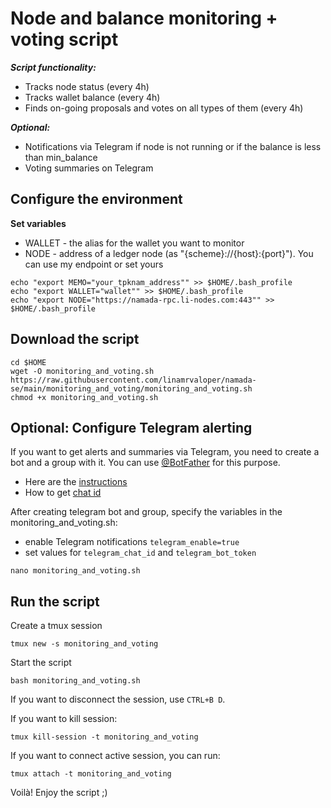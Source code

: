 # Node and balance monitoring + voting script

***Script functionality:***
- Tracks node status (every 4h)
- Tracks wallet balance (every 4h)
- Finds on-going proposals and votes on all types of them (every 4h)

***Optional:***
- Notifications via Telegram if node is not running or if the balance is less than min_balance
- Voting summaries on Telegram

## Configure the environment
**Set variables**
- WALLET - the alias for the wallet you want to monitor
- NODE - address of a ledger node (as "{scheme}://{host}:{port}"). You can use my endpoint or set yours
~~~
echo "export MEMO="your_tpknam_address"" >> $HOME/.bash_profile
echo "export WALLET="wallet"" >> $HOME/.bash_profile
echo "export NODE="https://namada-rpc.li-nodes.com:443"" >> $HOME/.bash_profile
~~~

## Download the script
~~~
cd $HOME
wget -O monitoring_and_voting.sh https://raw.githubusercontent.com/linamrvaloper/namada-se/main/monitoring_and_voting/monitoring_and_voting.sh
chmod +x monitoring_and_voting.sh
~~~

## Optional: Configure Telegram alerting
If you want to get alerts and summaries via Telegram, you need to create a bot and a group with it. You can use [@BotFather](https://t.me/BotFather) for this purpose.
- Here are the [instructions](https://sematext.com/docs/integration/alerts-telegram-integration/)
- How to get [chat id](https://stackoverflow.com/questions/32423837/telegram-bot-how-to-get-a-group-chat-id)

After creating telegram bot and group, specify the variables in the monitoring_and_voting.sh:
- enable Telegram notifications ```telegram_enable=true```
- set values for ```telegram_chat_id``` and ```telegram_bot_token```
~~~
nano monitoring_and_voting.sh
~~~

## Run the script 
Create a tmux session
~~~
tmux new -s monitoring_and_voting
~~~

Start the script
~~~
bash monitoring_and_voting.sh
~~~

If you want to disconnect the session, use ```CTRL+B D```. 

If you want to kill session:
~~~
tmux kill-session -t monitoring_and_voting
~~~

If you want to connect active session, you can run:
~~~
tmux attach -t monitoring_and_voting
~~~


Voilà! Enjoy the script ;)
